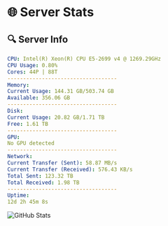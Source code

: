 # 🌐 Server Stats
## 🔍 Server Info
```yaml
CPU: Intel(R) Xeon(R) CPU E5-2699 v4 @ 1269.29GHz
CPU Usage: 0.80%
Cores: 44P | 88T
-----------------------------------
Memory:
Current Usage: 144.31 GB/503.74 GB
Available: 356.06 GB
-----------------------------------
Disk:
Current Usage: 20.82 GB/1.71 TB
Free: 1.61 TB
-----------------------------------
GPU:
No GPU detected
-----------------------------------
Network:
Current Transfer (Sent): 58.87 MB/s
Current Transfer (Received): 576.43 KB/s
Total Sent: 123.32 TB
Total Received: 1.98 TB
-----------------------------------
Uptime:
12d 2h 45m 8s
```
![GitHub Stats](https://img.shields.io/badge/Updated-2025-02-20_01:28:26-blue)